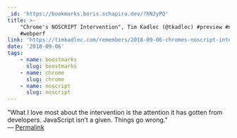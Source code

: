 ```yaml
---
_id: 'https://bookmarks.boris.schapira.dev/?hNJyPQ'
title: >-
    "Chrome's NOSCRIPT Intervention", Tim Kadlec (@tkadlec) #preview #noscript
    #webperf
link: 'https://timkadlec.com/remembers/2018-09-06-chromes-noscript-intervention/'
date: '2018-09-06'
tags:
    - name: boostmarks
      slug: boostmarks
    - name: chrome
      slug: chrome
    - name: noscript
      slug: noscript
---
```


&quot;What I love most about the intervention is the attention it has gotten
from developers. JavaScript isn’t a given. Things go wrong.&quot; <br>&#8212;
<a href="https://bookmarks.boris.schapira.dev/?hNJyPQ" title="Permalink">Permalink</a>

